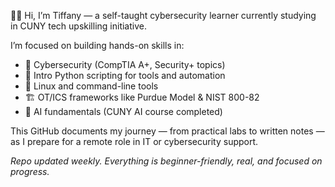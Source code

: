 👋🏽 Hi, I’m Tiffany — a self-taught cybersecurity learner currently studying in CUNY tech upskilling initiative.

I’m focused on building hands-on skills in:

- 🔐 Cybersecurity (CompTIA A+, Security+ topics)
- 🐍 Intro Python scripting for tools and automation
- 🧠 Linux and command-line tools
- 🏗️ OT/ICS frameworks like Purdue Model & NIST 800-82
- 🤖 AI fundamentals (CUNY AI course completed)

This GitHub documents my journey — from practical labs to written notes — as I prepare for a remote role in IT or cybersecurity support.

_Repo updated weekly. Everything is beginner-friendly, real, and focused on progress._
